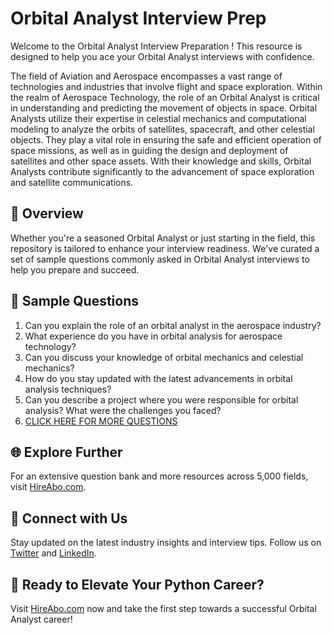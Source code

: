 # Orbital Analyst Interview Prep

Welcome to the Orbital Analyst Interview Preparation ! This resource is designed to help you ace your Orbital Analyst interviews with confidence.

The field of Aviation and Aerospace encompasses a vast range of technologies and industries that involve flight and space exploration. Within the realm of Aerospace Technology, the role of an Orbital Analyst is critical in understanding and predicting the movement of objects in space. Orbital Analysts utilize their expertise in celestial mechanics and computational modeling to analyze the orbits of satellites, spacecraft, and other celestial objects. They play a vital role in ensuring the safe and efficient operation of space missions, as well as in guiding the design and deployment of satellites and other space assets. With their knowledge and skills, Orbital Analysts contribute significantly to the advancement of space exploration and satellite communications.

## 🚀 Overview

Whether you're a seasoned Orbital Analyst or just starting in the field, this repository is tailored to enhance your interview readiness. We've curated a set of sample questions commonly asked in Orbital Analyst interviews to help you prepare and succeed.

## 📝 Sample Questions

1. Can you explain the role of an orbital analyst in the aerospace industry?
2. What experience do you have in orbital analysis for aerospace technology?
3. Can you discuss your knowledge of orbital mechanics and celestial mechanics?
4. How do you stay updated with the latest advancements in orbital analysis techniques?
5. Can you describe a project where you were responsible for orbital analysis? What were the challenges you faced?
6. [CLICK HERE FOR MORE QUESTIONS](https://hireabo.com/job/14_4_17/Orbital%20Analyst)

## 🌐 Explore Further

For an extensive question bank and more resources across 5,000 fields, visit [HireAbo.com](https://www.hireabo.com).

## 📱 Connect with Us

Stay updated on the latest industry insights and interview tips. Follow us on [Twitter](https://twitter.com/hireabo) and [LinkedIn](https://www.linkedin.com/in/hire-abo-3609972a8/).

## 🚀 Ready to Elevate Your Python Career?

Visit [HireAbo.com](https://www.hireabo.com) now and take the first step towards a successful Orbital Analyst career!